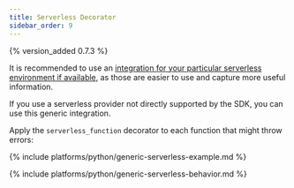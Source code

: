 ```yaml
---
title: Serverless Decorator
sidebar_order: 9
---
```


{% version_added 0.7.3 %}

<!-- WIZARD -->
It is recommended to use an [integration for your particular serverless environment if available](/platforms/python/#serverless), as those are easier to use and capture more useful information.

If you use a serverless provider not directly supported by the SDK, you can use this generic integration.

Apply the `serverless_function` decorator to each function that might throw errors:

{% include platforms/python/generic-serverless-example.md %}
<!-- TODO-ADD-VERIFICATION-EXAMPLE -->
<!-- ENDWIZARD -->
{% include platforms/python/generic-serverless-behavior.md %}

